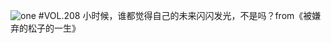 ![one](http://image.wufazhuce.com/FrkcNsexIfl-YanzKD0ThbEuHLv0)
#VOL.208
小时候，谁都觉得自己的未来闪闪发光，不是吗？from《被嫌弃的松子的一生》